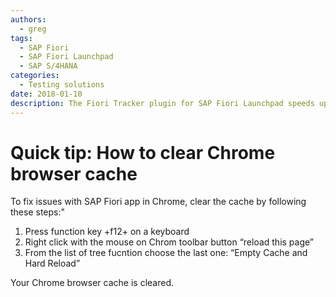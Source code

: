 ```yaml
---
authors:
  - greg
tags:
  - SAP Fiori
  - SAP Fiori Launchpad
  - SAP S/4HANA
categories:
  - Testing solutions
date: 2018-01-10
description: The Fiori Tracker plugin for SAP Fiori Launchpad speeds up Jira issue creation by automatically identifying the problem app and pre-filling technical details.
---
```


# Quick tip: How to clear Chrome browser cache

To fix issues with SAP Fiori app in Chrome, clear the cache by following these steps:"

<!-- more -->

1. Press function key +f12+ on a keyboard
2. Right click with the mouse on Chrom toolbar button “reload this page”
3. From the list of tree fucntion choose the last one: “Empty Cache and Hard Reload”

Your Chrome browser cache is cleared.